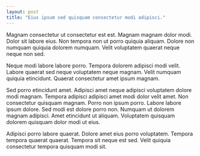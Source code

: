 ```yaml
---
layout: post
title: "Eius ipsum sed quisquam consectetur modi adipisci."
---
```



Magnam consectetur ut consectetur est est. Magnam magnam dolor modi. Dolor sit labore eius. Non tempora non ut porro quiquia aliquam. Dolore non numquam quiquia dolorem numquam. Velit voluptatem quaerat neque neque non sed.

<!--more-->

Neque modi labore labore porro. Tempora dolorem adipisci modi velit. Labore quaerat sed neque voluptatem neque magnam. Velit numquam quiquia etincidunt. Quaerat consectetur amet ipsum magnam.

Sed porro etincidunt amet. Adipisci amet neque adipisci voluptatem dolore modi magnam. Tempora adipisci adipisci amet modi dolor velit amet. Non consectetur quisquam magnam. Porro non ipsum porro. Labore labore ipsum dolore. Sed modi est dolore porro non. Numquam ut dolorem magnam adipisci. Amet etincidunt ut aliquam. Voluptatem quisquam dolorem quisquam dolor modi ut eius.

Adipisci porro labore quaerat. Dolore amet eius porro voluptatem. Tempora tempora quaerat quaerat. Tempora sit neque est sed. Velit quiquia consectetur tempora quisquam modi sit.
